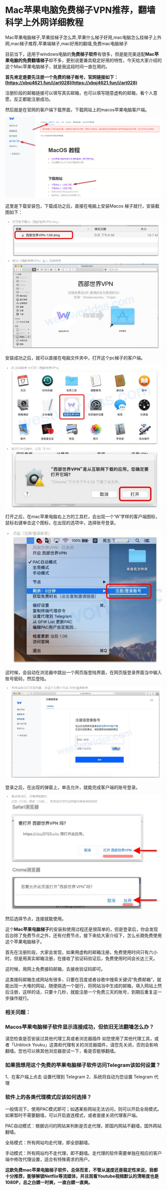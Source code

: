 # Mac苹果电脑免费梯子VPN推荐，翻墙科学上外网详细教程
Mac苹果电脑梯子,苹果挂梯子怎么弄,苹果什么梯子好用,mac电脑怎么挂梯子上外网,mac梯子推荐,苹果端梯子,mac好用的翻墙,免费mac电脑梯子

目前当下，适用于windows电脑的**免费梯子软件**有很多，但是能完美适配**Mac苹果电脑的免费翻墙梯子**却不多，更别说要兼具稳定好用的特性，今天给大家介绍的这个Mac苹果电脑梯子，就是我这段时间一直在用的。

**首先肯定是要先注册一个免费的梯子账号，官网链接如下：[https://xbsj4621.fun/i/art028](https://xbsj4621.fun/i/art028)**

注册阶段的邮箱链接可以填写真实邮箱，也可以填写随意虚构的邮箱，看个人意愿，反正都能注册成功。

然后就是在官网的客户端下载界面，下载网站上的macos苹果电脑客户端。

![Mac苹果电脑梯子](images/Picture1.png)

这里是下载安装包，下载成功之后，直接在电脑上安装Macos 梯子就行，安装截图如下：

![](images/Picture2.png)

安装成功之后，就可以直接在电脑文件夹中，打开这个pc梯子的客户端。

![mac电脑怎么挂梯子上外网](images/Picture3.png)

打开之后，在mac苹果电脑右上方的工具栏，会出现一个‘W’字样的客户端图标，鼠标右键单击这个图标，在出现的选项中，选择账号登录。

![](images/Picture4.png)

这时候，会自动在浏览器中跳出一个网页版登陆界面，在网页版登录界面当中输入账号密码，然后登陆。

![](images/Picture5.png)

登录之后，在出现的弹窗上，单击允许，就能完成客户端的账号登录。

![免费mac电脑梯子](images/Picture6.png)

然后选择节点，连接就能使用。

这个**Mac苹果电脑梯子**的安装和使用过程还是很简单的，但是登录后，你会发现后台除了免费节点之外，还有付费节点，接下来给大家介绍下，怎么长期免费使用这个苹果电脑梯子。

首先在注册阶段，大家会发现，如果用虚构的邮箱注册，免费使用时间只有六小时，但是用真实邮箱注册，在接收了验证码验证后，免费使用时间会长达三天。

这时候，用网上免费接码邮箱，去接收验证码即可。

这类接码邮箱生成网站有很多，只要在百度或者谷歌中搜索关键词“免费邮箱”，就能出现一大堆的网站，随便挑选一个就行，将网站当中生成的邮箱，填入网站上然后注册，这样的话，只要十几秒，就能注册一个免费三天的账号，到期后重复这一步操作就行。

### 相关问题：

### Macos苹果电脑梯子软件显示连接成功，但依旧无法翻墙怎么办？

请您检查是否安装过其他代理工具或者浏览器插件
如您使用了其他代理工具，或者「Unblock Youku」这类和代理有关的浏览器插件，请您先关闭，否则会影响翻墙。您也可以换其他浏览器尝试一下，看是否能够翻墙。


### 如果我想用这个免费的苹果电脑梯子软件访问Telegram该如何设置？

1、在客户端上点击 设置代理到 Telegram
2、系统将自动为您设置 Telegram 代理

### 软件上的各类代理模式应该如何选择？

一般情况下，使用PAC模式即可；如遇某些网站无法访问，则可以开启全局模式。
如果暂时不需要翻墙，可以开启直连模式，或者直接关闭代理客户端。

PAC自动模式：根据访问的网站来判断是否走代理，即国内网站不翻墙，国外网站翻墙。

全局模式：所有网站均走代理，即全部翻墙。

手动模式：所有网站均不走代理，即不翻墙。走代理的软件需要单独在相应的客户端中修改代理设置，适合有特殊需求的用户。

**这款免费mac苹果电脑梯子软件，总体而言，不管从速度还是稳定性来说，我都十分推荐，能够解锁Netflix等流媒体，并且观看Youtube视频默认的清晰度也是1080P，总之白嫖一时爽，一直白嫖一直爽。**
